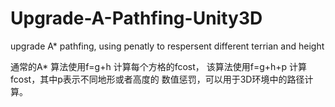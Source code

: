 # Upgrade-A-Pathfing-Unity3D
upgrade A* pathfing,   using penatly to respersent different terrian and height

通常的A* 算法使用f=g+h 计算每个方格的fcost， 该算法使用f=g+h+p 计算fcost，其中p表示不同地形或者高度的
数值惩罚，可以用于3D环境中的路径计算。
